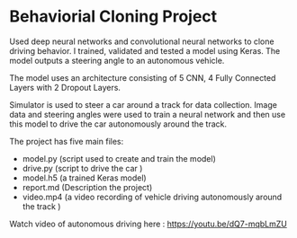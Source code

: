 # Behaviorial Cloning Project
Used deep neural networks and convolutional neural networks to clone driving behavior. I trained, validated and tested a model using Keras. The model outputs a steering angle to an autonomous vehicle.

The model uses an architecture consisting of 5 CNN, 4 Fully Connected Layers with 2 Dropout Layers.

Simulator is used to steer a car around a track for data collection. Image data and steering angles were used to train a neural network and then use this model to drive the car autonomously around the track.

The project has five main files: 
* model.py (script used to create and train the model)
* drive.py (script to drive the car )
* model.h5 (a trained Keras model)
* report.md (Description the project) 
* video.mp4 (a video recording of vehicle driving autonomously around the track )

Watch video of autonomous driving here : https://youtu.be/dQ7-mqbLmZU 
